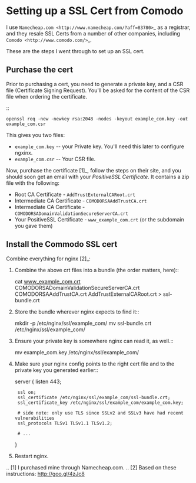 Setting up a SSL Cert from Comodo
=================================

I use `Namecheap.com <http://www.namecheap.com/?aff=83780>`_ as a registrar, and they resale
SSL Certs from a number of other companies, including `Comodo <http://www.comodo.com/>`_.

These are the steps I went through to set up an SSL cert.

Purchase the cert
-----------------

Prior to purchasing a cert, you need to generate a private key, and a CSR file
(Certificate Signing Request). You'll be asked for the content of the CSR file
when ordering the certificate.

::

    openssl req -new -newkey rsa:2048 -nodes -keyout example_com.key -out example_com.csr

This gives you two files:

* ``example_com.key`` -- your Private key. You'll need this later to configure ngxinx.
* ``example_com.csr`` -- Your CSR file.

Now, purchase the certificate [1]_, follow the steps on their site, and you should soon get an 
email with your *PositiveSSL Certificate*. It contains a zip file with the following:

* Root CA Certificate - `AddTrustExternalCARoot.crt`
* Intermediate CA Certificate - `COMODORSAAddTrustCA.crt`
* Intermediate CA Certificate - `COMODORSADomainValidationSecureServerCA.crt`
* Your PositiveSSL Certificate - `www_example_com.crt` (or the subdomain you gave them)

Install the Commodo SSL cert
----------------------------

Combine everything for nginx [2]_:

1. Combine the above crt files into a bundle (the order matters, here)::

    cat www_example_com.crt COMODORSADomainValidationSecureServerCA.crt  COMODORSAAddTrustCA.crt AddTrustExternalCARoot.crt > ssl-bundle.crt

2. Store the bundle wherever nginx expects to find it::

    mkdir -p /etc/nginx/ssl/example_com/
    mv ssl-bundle.crt /etc/nginx/ssl/example_com/

3. Ensure your private key is somewhere nginx can read it, as well.::

    mv example_com.key /etc/nginx/ssl/example_com/

4. Make sure your nginx config points to the right cert file and to the private
   key you generated earlier::

    server {
        listen 443;

        ssl on;
        ssl_certificate /etc/nginx/ssl/example_com/ssl-bundle.crt;
        ssl_certificate_key /etc/nginx/ssl/example_com/example_com.key;

        # side note: only use TLS since SSLv2 and SSLv3 have had recent vulnerabilities
        ssl_protocols TLSv1 TLSv1.1 TLSv1.2;

        # ...

    }

6. Restart nginx.


.. [1] I purchased mine through Namecheap.com.
.. [2] Based on these instructions: http://goo.gl/4zJc8
